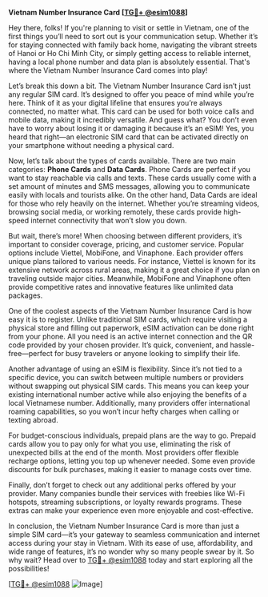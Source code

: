 **Vietnam Number Insurance Card [[TG💪+ @esim1088](https://t.me/s/esim1088)]**

Hey there, folks! If you're planning to visit or settle in Vietnam, one of the first things you’ll need to sort out is your communication setup. Whether it’s for staying connected with family back home, navigating the vibrant streets of Hanoi or Ho Chi Minh City, or simply getting access to reliable internet, having a local phone number and data plan is absolutely essential. That's where the Vietnam Number Insurance Card comes into play!

Let’s break this down a bit. The Vietnam Number Insurance Card isn’t just any regular SIM card. It’s designed to offer you peace of mind while you’re here. Think of it as your digital lifeline that ensures you’re always connected, no matter what. This card can be used for both voice calls and mobile data, making it incredibly versatile. And guess what? You don’t even have to worry about losing it or damaging it because it’s an eSIM! Yes, you heard that right—an electronic SIM card that can be activated directly on your smartphone without needing a physical card.

Now, let’s talk about the types of cards available. There are two main categories: **Phone Cards** and **Data Cards**. Phone Cards are perfect if you want to stay reachable via calls and texts. These cards usually come with a set amount of minutes and SMS messages, allowing you to communicate easily with locals and tourists alike. On the other hand, Data Cards are ideal for those who rely heavily on the internet. Whether you’re streaming videos, browsing social media, or working remotely, these cards provide high-speed internet connectivity that won’t slow you down.

But wait, there’s more! When choosing between different providers, it’s important to consider coverage, pricing, and customer service. Popular options include Viettel, MobiFone, and Vinaphone. Each provider offers unique plans tailored to various needs. For instance, Viettel is known for its extensive network across rural areas, making it a great choice if you plan on traveling outside major cities. Meanwhile, MobiFone and Vinaphone often provide competitive rates and innovative features like unlimited data packages.

One of the coolest aspects of the Vietnam Number Insurance Card is how easy it is to register. Unlike traditional SIM cards, which require visiting a physical store and filling out paperwork, eSIM activation can be done right from your phone. All you need is an active internet connection and the QR code provided by your chosen provider. It’s quick, convenient, and hassle-free—perfect for busy travelers or anyone looking to simplify their life.

Another advantage of using an eSIM is flexibility. Since it’s not tied to a specific device, you can switch between multiple numbers or providers without swapping out physical SIM cards. This means you can keep your existing international number active while also enjoying the benefits of a local Vietnamese number. Additionally, many providers offer international roaming capabilities, so you won’t incur hefty charges when calling or texting abroad.

For budget-conscious individuals, prepaid plans are the way to go. Prepaid cards allow you to pay only for what you use, eliminating the risk of unexpected bills at the end of the month. Most providers offer flexible recharge options, letting you top up whenever needed. Some even provide discounts for bulk purchases, making it easier to manage costs over time.

Finally, don’t forget to check out any additional perks offered by your provider. Many companies bundle their services with freebies like Wi-Fi hotspots, streaming subscriptions, or loyalty rewards programs. These extras can make your experience even more enjoyable and cost-effective.

In conclusion, the Vietnam Number Insurance Card is more than just a simple SIM card—it’s your gateway to seamless communication and internet access during your stay in Vietnam. With its ease of use, affordability, and wide range of features, it’s no wonder why so many people swear by it. So why wait? Head over to [TG💪+ @esim1088](https://t.me/s/esim1088) today and start exploring all the possibilities!

[[TG💪+ @esim1088](https://t.me/s/esim1088) ![Image](https://i.postimg.cc/Y0z9fWf4/image.png)]
